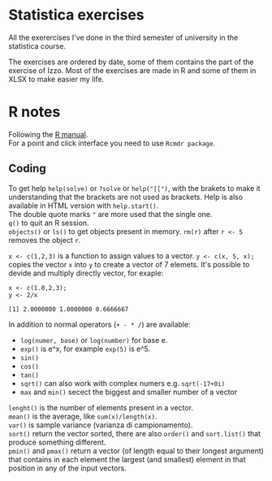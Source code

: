 # Statistica exercises
All the exerercises I've done in the third semester of university in the statistica course.

The exercises are ordered by date, some of them contains the part of the exercise of Izzo. Most of the exercises are made in R and some of them in XLSX to make easier my life.

# R notes
Following the [R manual](https://cran.r-project.org/doc/manuals/R-intro.html).  
For a point and click interface you need to use `Rcmdr package`.
## Coding
To get help `help(solve)` or `?solve` or `help("[[")`, with the brakets to make it understanding that the brackets are not used as brackets. Help is also available in HTML version with `help.start()`.  
The double quote marks `"` are more used that the single one.  
`q()` to quit an R session.  
`objects()` or `ls()` to get objects present in memory.
`rm(r)` after `r <- 5` removes the object `r`.

`x <- c(1,2,3)` is a function to assign values to a vector.
`y <- c(x, 5, x);` copies the vector `x` into `y` to create a vector of 7 elemets.
It's possible to devide and multiply directly vector, for exaple:
```
x <- c(1.0,2,3);
y <- 2/x

[1] 2.0000000 1.0000000 0.6666667
```
In addition to normal operators (`+ - * /`) are available:
* `log(numer, base)` or `log(number)` for base e.
* `exp()` is e^x, for example `exp(5)` is e^5.
* `sin()`
* `cos()`
* `tan()`
* `sqrt()` can also work with complex numers e.g. `sqrt(-17+0i)`
* `max` and `min()` secect the biggest and smaller number of a vector

`lenght()` is the number of elements present in a vector.  
`mean()` is the average, like `sum(x)/length(x)`.  
`var()` is sample variance (varianza di campionamento).  
`sort()` return the vector sorted, there are also `order()` and `sort.list()` that produce something different.  
`pmin()` and `pmax()` return a vector (of length equal to their longest argument) that contains in each element the largest (and smallest) element in that position in any of the input vectors.  
